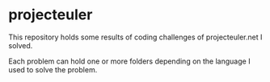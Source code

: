 # projecteuler
This repository holds some results of coding challenges of projecteuler.net I solved.

Each problem can hold one or more folders depending on the language I used to solve the problem.

